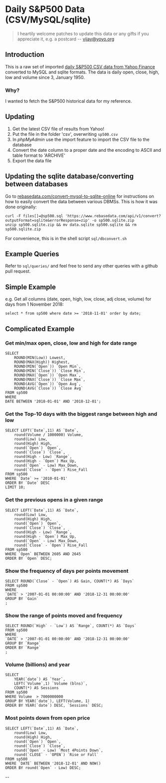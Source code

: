 # Daily S&P500 Data (CSV/MySQL/sqlite)

> I heartily welcome patches to update this data or any gifts if you appreciate it, e.g. a postcard  -- vijay@yoyo.org

## Introduction

This is a raw set of imported [daily S&P500 CSV data from Yahoo Finance](https://finance.yahoo.com/quote/%5EGSPC/history?guccounter=1) converted to MySQL and sqlite formats.  The data is daily open, close, high, low and volume since 3, January 1950.

### Why?

I wanted to fetch the S&P500 historical data for my reference.

## Updating

1. Get the latest CSV file of results from Yahoo!
2. Put the file in the folder 'csv', overwriting `sp500.csv`
3. In *phpMyAdmin* use the import feature to import the CSV file to the database
4. Convert the date column to a proper date and the encoding to ASCII and table format to 'ARCHIVE'
5. Export the data file

## Updating the sqlite database/converting between databases

Go to [rebasedata.com/convert-mysql-to-sqlite-online](https://www.rebasedata.com/convert-mysql-to-sqlite-online) for instructions on how to easily convert the data between various DBMSs.  This is how it was done originally:

```
curl -F files[]=@sp500.sql 'https://www.rebasedata.com/api/v1/convert?outputFormat=sqlite&errorResponse=zip' -o sp500.sqlite.zip
unzip sp500.sqlite.zip && mv data.sqlite sp500.sqlite && rm sp500.sqlite.zip
```
For convenience, this is in the shell script `sql/dbconvert.sh`

## Example Queries

Refer to `sql/queries/` and feel free to send any other queries with a github pull request.

## Simple Example

e.g. Get all columns (date, open, high, low, close, adj close, volume) for days from 1 November 2018:

```
select * from sp500 where date >= '2018-11-01' order by date;
```

## Complicated Example

### Get min/max open, close, low and high for date range

```
SELECT
	ROUND(MIN(Low)) Lowest,
	ROUND(MAX(High)) Highest,
	ROUND(MIN(`Open`)) `Open Min`,
	ROUND(MIN(`Close`)) `Close Min`,
	ROUND(MAX(`Open`)) `Open Max`,
	ROUND(MAX(`Close`)) `Close Max`,
	ROUND(AVG(`Open`)) `Open Avg`,
	ROUND(AVG(`Close`)) `Close Avg`
FROM sp500
WHERE
DATE BETWEEN '2018-01-01' AND '2018-12-01';
```

### Get the Top-10 days with the biggest range between high and low

```
SELECT LEFT(`Date`,11) AS `Date`,
	round(Volume / 1000000) Volume,
	round(Low) Low,
	round(High) High,
	round(`Open`) `Open`,
	round(`Close`) `Close`,
	round(High - Low) `Range`,
	round(High - `Open`) Max_Up,
	round(`Open` - Low) Max_Down,
	round(`Close` - `Open`) Rise_Fall
FROM sp500
WHERE `Date` >= '2010-01-01'
ORDER BY `Date` DESC
LIMIT 10;
```

### Get the previous opens in a given range

```
SELECT LEFT(`Date`,11) AS `Date`,
	round(Low) Low,
	round(High) High,
	round(`Open`) `Open`,
	round(`Close`) `Close`,
	round(High - Low) `Range`,
	round(High - `Open`) Max_Up,
	round(`Open` - Low) Max_Down,
	round(`Close` - `Open`) Rise_Fall
FROM sp500
WHERE `Open` BETWEEN 2605 AND 2645
ORDER BY `Open` DESC;
```

### Show the frequency of days per points movement

```
SELECT ROUND(`Close` - `Open`) AS Gain, COUNT(*) AS `Days`
FROM sp500
WHERE
`DATE` > '2007-01-01 00:00:00' AND '2018-12-31 00:00:00'
GROUP BY `Gain`
;
```

### Show the range of points moved and frequency

```
SELECT ROUND(`High` - `Low`) AS `Range`, COUNT(*) AS `Days`
FROM sp500
WHERE
`DATE` > '2007-01-01 00:00:00' AND '2018-12-31 00:00:00'
GROUP BY `Range`
ORDER BY `Range`
;
```

### Volume (billions) and year

```
SELECT
	YEAR(`date`) AS `Year`,
	LEFT(`Volume`,1) `Volume (blns)`,
	COUNT(*) AS Sessions
FROM sp500
WHERE Volume  > 7000000000
GROUP BY YEAR(`date`), LEFT(Volume, 1)
ORDER BY YEAR(`date`) DESC, `Sessions` DESC;
```

### Most points down from open price

```
SELECT LEFT(`Date`,11) AS `Date`,
	round(Low) Low,
	round(High) High,
	round(`Open`) `Open`,
	round(`Close`) `Close`,
	round(`Open` - Low) `Most 4Points Down`,
	round(`CLOSE` - `OPEN`) `Rise or Fall`
FROM sp500
WHERE `DATE` BETWEEN '2018-12-01' AND NOW()
ORDER BY round(`Open` - Low) DESC;
```

--
